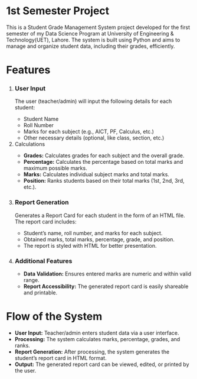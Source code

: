 # 1st Semester Project
This is a Student Grade Management System project developed for the first semester of my Data Science Program at University of Engineering &amp; Technology(UET), Lahore. The system is built using Python and aims to manage and organize student data, including their grades, efficiently.

# Features
<ol>
<li><h3>User Input</h3></li>
The user (teacher/admin) will input the following details for each student:
<ul>
<li>Student Name</li>
<li>Roll Number</li>
<li>Marks for each subject (e.g., AICT, PF, Calculus, etc.)</li>
<li>Other necessary details (optional, like class, section, etc.)</li>
</ul>

<li> Calculations </li>
<ul>

<li><b>Grades:</b> Calculates grades for each subject and the overall grade.</li>
<li><b>Percentage:</b> Calculates the percentage based on total marks and maximum possible marks.</li>
<li><b>Marks:</b> Calculates individual subject marks and total marks.</li>
<li><b>Position:</b> Ranks students based on their total marks (1st, 2nd, 3rd, etc.).</li>
</ul>

<li><h3>Report Generation</h3></li>
Generates a Report Card for each student in the form of an HTML file. The report card includes:
<ul>
<li>Student’s name, roll number, and marks for each subject.</li>
<li>Obtained marks, total marks, percentage, grade, and position.</li>
<li>The report is styled with HTML for better presentation.</li>
</ul>

<li><h3> Additional Features</h3></li>
<ul>
<li><b>Data Validation:</b> Ensures entered marks are numeric and within valid range.</li>
<li><b>Report Accessibility:</b> The generated report card is easily shareable and printable.</li>
</ul>
</ol>

# Flow of the System
<ul>
<li><b>User Input:</b> Teacher/admin enters student data via a user interface.</li>
<li><b>Processing:</b> The system calculates marks, percentage, grades, and ranks.</li>
<li><b>Report Generation:</b> After processing, the system generates the student’s report card in HTML format.</li>
<li><b>Output:</b> The generated report card can be viewed, edited, or printed by the user.</li>
</ul>